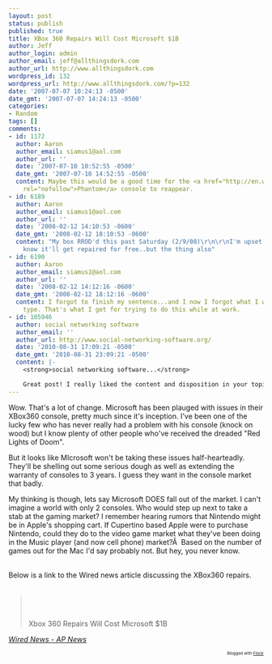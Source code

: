 ```yaml
---
layout: post
status: publish
published: true
title: XBox 360 Repairs Will Cost Microsoft $1B
author: Jeff
author_login: admin
author_email: jeff@allthingsdork.com
author_url: http://www.allthingsdork.com
wordpress_id: 132
wordpress_url: http://www.allthingsdork.com/?p=132
date: '2007-07-07 10:24:13 -0500'
date_gmt: '2007-07-07 14:24:13 -0500'
categories:
- Random
tags: []
comments:
- id: 1172
  author: Aaron
  author_email: siamus1@aol.com
  author_url: ''
  date: '2007-07-10 10:52:55 -0500'
  date_gmt: '2007-07-10 14:52:55 -0500'
  content: Maybe this would be a good time for the <a href="http://en.wikipedia.org/wiki/The_Phantom_(game_system)"
    rel="nofollow">Phantom</a> console to reappear.
- id: 6189
  author: Aaron
  author_email: siamus1@aol.com
  author_url: ''
  date: '2008-02-12 14:10:53 -0600'
  date_gmt: '2008-02-12 18:10:53 -0600'
  content: "My box RROD'd this past Saturday (2/9/08)\r\n\r\nI'm upset. I
    know it'll get repaired for free..but the thing also"
- id: 6190
  author: Aaron
  author_email: siamus1@aol.com
  author_url: ''
  date: '2008-02-12 14:12:16 -0600'
  date_gmt: '2008-02-12 18:12:16 -0600'
  content: I forgot to finish my sentence...and I now I forgot what I was going to
    type. That's what I get for trying to do this while at work.
- id: 105946
  author: social networking software
  author_email: ''
  author_url: http://www.social-networking-software.org/
  date: '2010-08-31 17:09:21 -0500'
  date_gmt: '2010-08-31 23:09:21 -0500'
  content: |-
    <strong>social networking software...</strong>

    Great post! I really liked the content and disposition in your topic!...
---
```

<p>Wow. That's a lot of change. Microsoft has been plauged with issues in their XBox360 console, pretty much since it's inception. I've been one of the lucky few who has never really had a problem with his console (knock on wood) but I know plenty of other people who've received the dreaded "Red Lights of Doom".</p></p>
<p>But it looks like MIcrosoft won't be taking these issues half-hearteadly. They'll be shelling out some serious dough as well as extending the warranty of consoles to 3 years. I guess they want in the console market that badly.</p></p>
<p>My thinking is though, lets say Microsoft DOES fall out of the market. I can't imagine a world with only 2 consoles. Who would step up next to take a stab at the gaming market? I remember hearing rumors that Nintendo might be in Apple's shopping cart. If Cupertino based Apple were to purchase Nintendo, could they do to the video game market what they've been doing in the Music player (and now cell phone) market?&Acirc;&nbsp; Based on the number of games out for the Mac I'd say probably not. But hey, you never know. <br/><br />
</p></p>
<p>Below is a link to the Wired news article discussing the XBox360 repairs.<br/><br />
</p></p>
<blockquote cite="http://news.wired.com/dynamic/stories/M/MICROSOFT_XBOX_WARRANTY?SITE=WIRE&amp;SECTION=HOME&amp;TEMPLATE=DEFAULT"><p><br/><br />
</p></p>
<p>Xbox 360 Repairs Will Cost Microsoft $1B</p></p>
<p></blockquote>
<p class="citation"><cite cite="http://news.wired.com/dynamic/stories/M/MICROSOFT_XBOX_WARRANTY?SITE=WIRE&amp;SECTION=HOME&amp;TEMPLATE=DEFAULT"><a href="http://news.wired.com/dynamic/stories/M/MICROSOFT_XBOX_WARRANTY?SITE=WIRE&amp;SECTION=HOME&amp;TEMPLATE=DEFAULT">Wired News - AP News</a></cite></p></p>
<p/>
<p/>
<p style="text-align: right; font-size: 8px">Blogged with <a href="http://www.flock.com/blogged-with-flock" title="Flock" target="_new">Flock</a></p></p>
